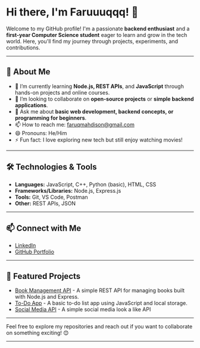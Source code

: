 # Hi there, I'm Faruuuqqq! 👋

Welcome to my GitHub profile! I'm a passionate **backend enthusiast** and a **first-year Computer Science student** eager to learn and grow in the tech world. Here, you'll find my journey through projects, experiments, and contributions.  

---

## 🚀 About Me
- 🌱 I’m currently learning **Node.js, REST APIs**, and **JavaScript** through hands-on projects and online courses.  
- 👯 I’m looking to collaborate on **open-source projects** or **simple backend applications**.  
- 💬 Ask me about **basic web development, backend concepts, or programming for beginners**.  
- 📫 How to reach me: faruqmahdison@gmail.com  
- 😄 Pronouns: He/Him  
- ⚡ Fun fact: I love exploring new tech but still enjoy watching movies!

---

## 🛠️ Technologies & Tools
- **Languages:** JavaScript, C++, Python (basic), HTML, CSS  
- **Frameworks/Libraries:** Node.js, Express.js  
- **Tools:** Git, VS Code, Postman  
- **Other:** REST APIs, JSON  

---

## 📫 Connect with Me
- [LinkedIn](your-linkedin-url) 
- [GitHub Portfolio](https://github.com/Faruuuqqq)  

---

## 🌟 Featured Projects
- [Book Management API](https://github.com/Faruuuqqq/book-management-api) - A simple REST API for managing books built with Node.js and Express.  
- [To-Do App](https://github.com/Faruuuqqq/todo-app) - A basic to-do list app using JavaScript and local storage.  
- [Social Media API](https://github.com/Faruuuqqq/social-media-api) - A simple social media look a like API

---

Feel free to explore my repositories and reach out if you want to collaborate on something exciting! 😊  

---
